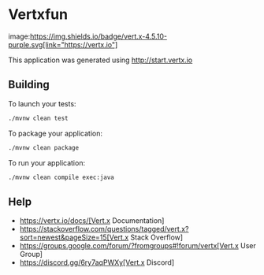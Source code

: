 # Vertxfun

image:https://img.shields.io/badge/vert.x-4.5.10-purple.svg[link="https://vertx.io"]

This application was generated using http://start.vertx.io

## Building

To launch your tests:
```bash
./mvnw clean test
```

To package your application:
```bash
./mvnw clean package
```

To run your application:
```bash
./mvnw clean compile exec:java
```

## Help

* https://vertx.io/docs/[Vert.x Documentation]
* https://stackoverflow.com/questions/tagged/vert.x?sort=newest&pageSize=15[Vert.x Stack Overflow]
* https://groups.google.com/forum/?fromgroups#!forum/vertx[Vert.x User Group]
* https://discord.gg/6ry7aqPWXy[Vert.x Discord]


